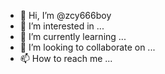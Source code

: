 - 👋 Hi, I’m @zcy666boy
- 👀 I’m interested in ...
- 🌱 I’m currently learning ...
- 💞️ I’m looking to collaborate on ...
- 📫 How to reach me ...

<!---
zcy666boy/zcy666boy is a ✨ special ✨ repository because its `README.md` (this file) appears on your GitHub profile.
You can click the Preview link to take a look at your changes.
--->
